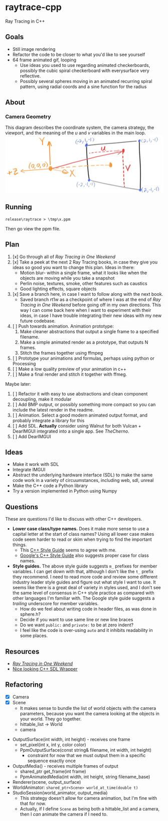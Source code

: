 # raytrace-cpp
Ray Tracing in C++

## Goals
* Still image rendering
* Refactor the code to be closer to what you'd like to see yourself
* 64 frame animated gif, looping
	* Use ideas you used to use regarding animated checkerboards, possibly the cubic spiral checkerboard with everysurface very reflective.
	* Possibly several spheres moving in an animated recurring spiral pattern, using radial coords and a sine function for the radius

## About
### Camera Geometry
This diagram describes the coordinate system, the camera strategy, the viewport,
and the meaning of the *u* and *v* variables in the main loop.
![Coordinates and Viewport](doc/img/fig-1.03-cam-geom.jpg)

## Running
```
release\raytrace > \tmp\x.ppm
```
Then go view the ppm file.

## Plan
1. [x] Go through all of *Ray Tracing in One Weekend*
1. [x] Take a peek at the next 2 Ray Tracing books, in case they give you ideas so good you want to change this plan. Ideas in there:
	* Motion blur- within a single frame, what it looks like when the objects are moving while you take a snapshot
	* Perlin noise, textures, smoke, other features such as caustics
	* Good lighting effects, square objects
1. [x] Save a branch here, in case I want to follow along with the next book.
	* Saved branch rt1w as a checkpoint of where I was at the end of *Ray Tracing in One Weekend* before going off in my own directions.  This way I can come back here when I want to experiment with their ideas, in case I have trouble integrating their new ideas with my new future codebase.
1. [ ] Push towards animation. Animation prototype:
	1. Make cleaner abstractions that output a single frame to a specified filename.
	1. Make a simple animated render as a prototype, that outputs N frames.
	1. Stitch the frames together using ffmpeg
1. [ ] Prototype your animations and formulas, perhaps using python or Processing
1. [ ] Make a low quality preview of your animation in c++
1. [ ] Make a final render and stitch it together with ffmeg.

Maybe later:
1. [ ] Refactor it with easy to use abstractions and clean component decoupling, make it modular
1. [ ] Add BMP output, or possibly something more compact so you can include the latest render in the readme.
1. [ ] Animation. Select a good modern animated output format, and probably integrate a library for this
1. [ ] Add SDL. **Actually** consider using Walnut for both Vulcan + DearIMGUI integrated into a single app. See *TheCherno*.
1. [ ] Add DearIMGUI

## Ideas
* Make it work with SDL
* Integrate IMGUI
* Abstract the underlying hardware interface (SDL) to make the same code work in a variety of circuumstances, including web, sdl, unreal
* Make the C++ code a Python library
* Try a version implemented in Python using Numpy

## Questions
These are questions I'd like to discuss with other C++ developers.
* **Lower case class/type names.** Does it make more sense to use a capital letter at the start of class names?  Using all lower case makes code seem harder to read or skim when trying to find the important things.
	* This [C++ Style Guide](https://lefticus.gitbooks.io/cpp-best-practices/content/03-Style.html) seems to agree with me.
	* [Google's C++ Style Guide](https://google.github.io/styleguide/cppguide.html#General_Naming_Rules) also suggests proper case for class names.
* **Style guides.** The above style guide suggests `m_` prefixes for member variables. I can get down with that, although I don't like the `t_` prefix they recommend.  I need to read more code and review some different industry leader style guides and figure out what style I want to use.  It seems like there is a great deal of variety in styles used, and I don't see the same level of consensus in C++ style practice as compared with other languages I'm familiar with.  The Google style guide suggests a *trailing* underscore for member variables.
	* How do we feel about writing code in header files, as was done in sphere.h?
	* Decide if you want to use same line or new line braces
	* Do we want `public:` and `private:` to be at zero indent?
	* I feel like the code is over-using `auto` and it inhibits readability in some places.

## Resources
* [_Ray Tracing in One Weekend_](https://raytracing.github.io/books/RayTracingInOneWeekend.html)
* [Nice looking C++ SDL Wrapper](https://github.com/libSDL2pp/libSDL2pp)

## Refactoring
* [x] Camera
* [x] Scene
	* It makes sense to bundle the list of world objects with the camera parameters,
		because you want the camera looking at the objects in your world. They go together.
	* hittable_list -> World
	* camera
* OutputSurface(int width, int height) - receives one frame
	* set_pixel(int x, int y, color color)
	* PpmOutputSurface(const string& filename, int width, int height)
		* constraint for now that we must output them in a specific sequence exactly once
* OutputMedia() - receives multiple frames of output
	* shared_ptr<OutputSurface> get_frame(int frame)
	* PpmAnimatedMedia(int width, int height, string filename_base)
* Renderer(scene, output_surface)
* WorldAnimator: `shared_ptr<Scene> world_at_time(double t)`
* StudioSession(world_animator, output_media)
	* This strategy doesn't allow for camera animation, but I'm fine with that for now.
	* Actually, if I define `Scene` as being both a hittable_list and a camera, then I *can* animate the camera if I need to.